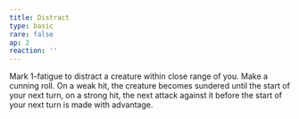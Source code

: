 ```yaml
---
title: Distract
type: basic
rare: false
ap: 2
reaction: ''
---
```


Mark 1-fatigue to distract a creature within close range of you. Make a cunning roll. On a weak hit, the creature becomes sundered until the start of your next turn, on a strong hit, the next attack against it before the start of your next turn is made with advantage.
